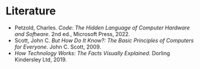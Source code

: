 # Literature

* Petzold, Charles. _Code: The Hidden Language of Computer Hardware and Software_. 2nd ed., Microsoft Press, 2022.
* Scott, John C. _But How Do It Know?: The Basic Principles of Computers for Everyone_. John C. Scott, 2009.
* _How Technology Works: The Facts Visually Explained_. Dorling Kindersley Ltd, 2019.
